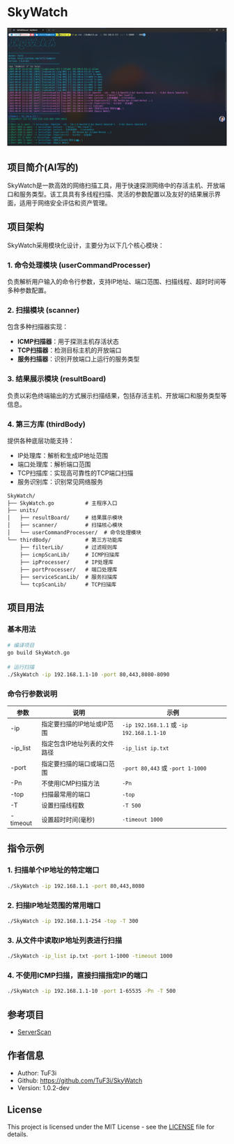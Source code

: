 # SkyWatch

<div align="center">
  <img src="./images/SkyWatch.png" alt="SkyWatch Logo">
</div>

## 项目简介(AI写的)
SkyWatch是一款高效的网络扫描工具，用于快速探测网络中的存活主机、开放端口和服务类型。该工具具有多线程扫描、灵活的参数配置以及友好的结果展示界面，适用于网络安全评估和资产管理。

## 项目架构

SkyWatch采用模块化设计，主要分为以下几个核心模块：

### 1. 命令处理模块 (userCommandProcesser)
负责解析用户输入的命令行参数，支持IP地址、端口范围、扫描线程、超时时间等多种参数配置。

### 2. 扫描模块 (scanner)
包含多种扫描器实现：
- **ICMP扫描器**：用于探测主机存活状态
- **TCP扫描器**：检测目标主机的开放端口
- **服务扫描器**：识别开放端口上运行的服务类型

### 3. 结果展示模块 (resultBoard)
负责以彩色终端输出的方式展示扫描结果，包括存活主机、开放端口和服务类型等信息。

### 4. 第三方库 (thirdBody)
提供各种底层功能支持：
- IP处理库：解析和生成IP地址范围
- 端口处理库：解析端口范围
- TCP扫描库：实现高可靠性的TCP端口扫描
- 服务识别库：识别常见网络服务

```
SkyWatch/
├── SkyWatch.go          # 主程序入口
├── units/
│   ├── resultBoard/     # 结果展示模块
│   ├── scanner/         # 扫描核心模块
│   └── userCommandProcesser/  # 命令处理模块
└── thirdBody/           # 第三方功能库
    ├── filterLib/       # 过滤规则库
    ├── icmpScanLib/     # ICMP扫描库
    ├── ipProcesser/     # IP处理库
    ├── portProcesser/   # 端口处理库
    ├── serviceScanLib/  # 服务扫描库
    └── tcpScanLib/      # TCP扫描库
```

## 项目用法

### 基本用法
```bash
# 编译项目
go build SkyWatch.go

# 运行扫描
./SkyWatch -ip 192.168.1.1-10 -port 80,443,8080-8090
```

### 命令行参数说明
| 参数 | 说明 | 示例 |
|------|------|------|
| -ip | 指定要扫描的IP地址或IP范围 | `-ip 192.168.1.1` 或 `-ip 192.168.1.1-10` |
| -ip_list | 指定包含IP地址列表的文件路径 | `-ip_list ip.txt` |
| -port | 指定要扫描的端口或端口范围 | `-port 80,443` 或 `-port 1-1000` |
| -Pn | 不使用ICMP扫描方法 | `-Pn` |
| -top | 扫描最常用的端口 | `-top` |
| -T | 设置扫描线程数 | `-T 500` |
| -timeout | 设置超时时间(毫秒) | `-timeout 1000` |

## 指令示例

### 1. 扫描单个IP地址的特定端口
```bash
./SkyWatch -ip 192.168.1.1 -port 80,443,8080
```

### 2. 扫描IP地址范围的常用端口
```bash
./SkyWatch -ip 192.168.1.1-254 -top -T 300
```

### 3. 从文件中读取IP地址列表进行扫描
```bash
./SkyWatch -ip_list ip.txt -port 1-1000 -timeout 1000
```

### 4. 不使用ICMP扫描，直接扫描指定IP的端口
```bash
./SkyWatch -ip 192.168.1.1-10 -port 1-65535 -Pn -T 500
```

## 参考项目
- [ServerScan](https://github.com/Adminisme/ServerScan.git)

## 作者信息
- Author: TuF3i
- Github: https://github.com/TuF3i/SkyWatch
- Version: 1.0.2-dev

## License
This project is licensed under the MIT License - see the [LICENSE](LICENSE) file for details.